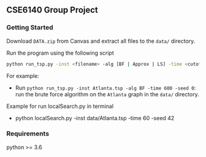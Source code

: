 ## CSE6140 Group Project

### Getting Started

Download `DATA.zip` from Canvas and extract all files to the `data/` directory.

Run the program using the following script 

```bash
python run_tsp.py -inst <filename> -alg [BF | Approx | LS] -time <cutoff_in_seconds> -seed <random_seed>
```

For example:

* Run `python run_tsp.py -inst Atlanta.tsp -alg BF -time 600 -seed 0`: run the brute force algorithm on the `Atlanta` graph in the `data/` directory.


Example for run localSearch.py in terminal

* python localSearch.py -inst data/Atlanta.tsp -time 60 -seed 42
  
### Requirements

python >= 3.6



